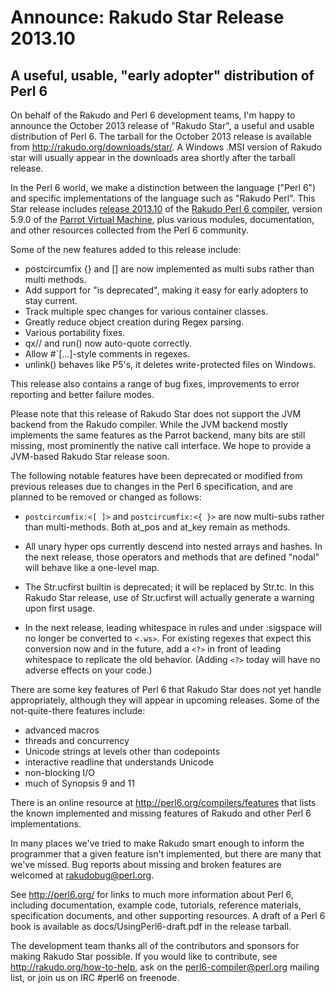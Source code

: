 # Announce: Rakudo Star Release 2013.10

## A useful, usable, "early adopter" distribution of Perl 6

On behalf of the Rakudo and Perl 6 development teams, I'm happy to
announce the October 2013 release of "Rakudo Star", a useful and usable
distribution of Perl 6. The tarball for the October 2013 release is
available from <http://rakudo.org/downloads/star/>. A Windows .MSI
version of Rakudo star will usually appear in the downloads area
shortly after the tarball release.

In the Perl 6 world, we make a distinction between the language
("Perl 6") and specific implementations of the language such as
"Rakudo Perl". This Star release includes [release 2013.10] of the
[Rakudo Perl 6 compiler], version 5.9.0 of the [Parrot Virtual
Machine], plus various modules, documentation, and other resources
collected from the Perl 6 community.

[release 2013.10]:
    https://github.com/rakudo/rakudo/blob/nom/docs/announce/2013.10.md
[Rakudo Perl 6 compiler]: http://github.com/rakudo/rakudo
[Parrot Virtual Machine]: http://parrot.org

Some of the new features added to this release include:

+ postcircumfix {} and [] are now implemented as multi subs rather than multi methods.
+ Add support for "is deprecated", making it easy for early adopters to stay current.
+ Track multiple spec changes for various container classes.
+ Greatly reduce object creation during Regex parsing.
+ Various portability fixes.
+ qx// and run() now auto-quote correctly.
+ Allow #`[...]-style comments in regexes.
+ unlink() behaves like P5's, it deletes write-protected files on Windows.

This release also contains a range of bug fixes, improvements to error
reporting and better failure modes.

Please note that this release of Rakudo Star does not support the JVM
backend from the Rakudo compiler. While the JVM backend mostly implements
the same features as the Parrot backend, many bits are still missing,
most prominently the native call interface.
We hope to provide a JVM-based Rakudo Star release soon.

The following notable features have been deprecated or modified from previous
releases due to changes in the Perl 6 specification, and are planned to be
removed or changed as follows:

  * `postcircumfix:<[ ]>` and `postcircumfix:<{ }>` are now multi-subs rather
    than multi-methods. Both at_pos and at_key remain as methods.

  * All unary hyper ops currently descend into nested arrays and
    hashes. In the next release, those operators and methods that are
    defined "nodal" will behave like a one-level map.

  * The Str.ucfirst builtin is deprecated; it will be replaced by
    Str.tc. In this Rakudo Star release, use of Str.ucfirst will actually
    generate a warning upon first usage.

  * In the next release, leading whitespace in rules and under :sigspace will no
    longer be converted to `<.ws>`. For existing regexes that expect this
    conversion now and in the future, add a `<?>` in front of leading whitespace
    to replicate the old behavior. (Adding `<?>` today will have no adverse
    effects on your code.)

There are some key features of Perl 6 that Rakudo Star does not yet
handle appropriately, although they will appear in upcoming releases.
Some of the not-quite-there features include:

  * advanced macros
  * threads and concurrency
  * Unicode strings at levels other than codepoints
  * interactive readline that understands Unicode
  * non-blocking I/O
  * much of Synopsis 9 and 11

There is an online resource at <http://perl6.org/compilers/features>
that lists the known implemented and missing features of Rakudo and
other Perl 6 implementations.

In many places we've tried to make Rakudo smart enough to inform the
programmer that a given feature isn't implemented, but there are many
that we've missed. Bug reports about missing and broken features are
welcomed at <rakudobug@perl.org>.

See <http://perl6.org/> for links to much more information about
Perl 6, including documentation, example code, tutorials, reference
materials, specification documents, and other supporting resources. A
draft of a Perl 6 book is available as docs/UsingPerl6-draft.pdf in
the release tarball.

The development team thanks all of the contributors and sponsors for
making Rakudo Star possible. If you would like to contribute, see
<http://rakudo.org/how-to-help>, ask on the <perl6-compiler@perl.org>
mailing list, or join us on IRC \#perl6 on freenode.
